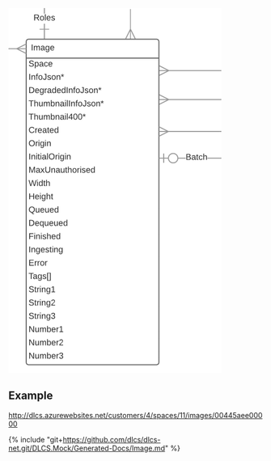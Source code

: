 ![](image.png)

## Example

http://dlcs.azurewebsites.net/customers/4/spaces/11/images/00445aee00000

{% include "git+https://github.com/dlcs/dlcs-net.git/DLCS.Mock/Generated-Docs/Image.md" %}

